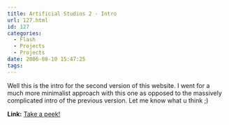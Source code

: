```yaml
---
title: Artificial Studios 2 - Intro
url: 127.html
id: 127
categories:
  - Flash
  - Projects
  - Projects
date: 2006-08-10 15:47:25
tags:
---
```


Well this is the intro for the second version of this website. I went for a much more minimalist approach with this one as opposed to the massively complicated intro of the previous version. Let me know what u think ;)

**Link:** [Take a peek!](https://www.mikecann.co.uk/ArtificialStudios2/index.html)
